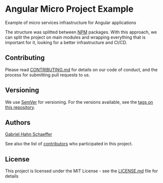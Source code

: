 # Angular Micro Project Example

Example of micro services infrastructure for Angular applications

The structure was splitted between [NPM](https://www.npmjs.com) packages. With this approach, we can split the project on main modules and wrapping everything that is important for it, looking for a better infrastructure and CI/CD.

## Contributing

Please read [CONTRIBUTING.md](https://gist.github.com/PurpleBooth/b24679402957c63ec426) for details on our code of conduct, and the process for submitting pull requests to us.

## Versioning

We use [SemVer](http://semver.org/) for versioning. For the versions available, see the [tags on this repository](https://github.com/gabriel-hahn/angular-micro-example/tags).

## Authors

[Gabriel Hahn Schaeffer](https://github.com/gabriel-hahn/)

See also the list of [contributors](https://github.com/gabriel-hahn/angular-micro-example/contributors) who participated in this project.

## License

This project is licensed under the MIT License - see the [LICENSE.md](LICENSE) file for details

